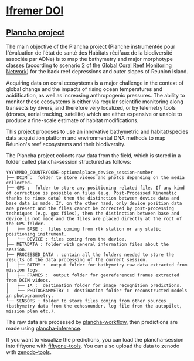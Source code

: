 # [Ifremer DOI](https://ocean-indien.ifremer.fr/)

## [Plancha project](https://ocean-indien.ifremer.fr/en/Projects/Technological-innovations/PLANCHA-2021-2023)

The main objective of the Plancha project (Planche instrumentée pour l'évaluation de l'état de santé des Habitats récifaux de la biodiversité associée par ADNe) is to map the bathymetry and major morphotype classes (according to scenario 2 of the [Global Coral Reef Monitoring Network](https://gcrmn.net/)) for the back reef depressions and outer slopes of Reunion Island.

Acquiring data on coral ecosystems is a major challenge in the context of global change and the impacts of rising ocean temperatures and acidification, as well as increasing anthropogenic pressures. The ability to monitor these ecosystems is either via regular scientific monitoring along transects by divers, and therefore very localized, or by telemetry tools (drones, aerial tracking, satellite) which are either expensive or unable to produce a fine-scale estimate of habitat modifications.

This project proposes to use an innovative bathymetric and habitat/species data acquisition platform and environmental DNA methods to map Réunion's reef ecosystems and their biodiversity.


The Plancha project collects raw data from the field, which is stored in a folder called plancha-session structured as follows: 

```text
YYYYMMDD_COUNTRYCODE-optionalplace_device_session-number 
├── DCIM :  folder to store videos and photos depending on the media collected. 
├── GPS :  folder to store any positioning related file. If any kind of correction is possible on files (e.g. Post-Processed Kinematic thanks to rinex data) then the distinction between device data and base data is made. If, on the other hand, only device position data are present and the files cannot be corrected by post-processing techniques (e.g. gpx files), then the distinction between base and device is not made and the files are placed directly at the root of the GPS folder. 
│   ├── BASE :  files coming from rtk station or any static positioning instrument. 
│   └── DEVICE : files coming from the device. 
├── METADATA : folder with general information files about the session. 
├── PROCESSED_DATA : contain all the folders needed to store the results of the data processing of the current session. 
│   ├── BATHY :  output folder for bathymetry raw data extracted from mission logs. 
│   ├── FRAMES :  output folder for georeferenced frames extracted from DCIM videos. 
│   ├── IA :  destination folder for image recognition predictions. 
│   └── PHOTOGRAMMETRY :  destination folder for reconstructed models in photogrammetry. 
└── SENSORS : folder to store files coming from other sources (bathymetry data from the echosounder, log file from the autopilot,  mission plan etc.).      
```

The raw data are processed by [plancha-workflow](https://github.com/SeatizenDOI/plancha-workflow), then predictions are made using [plancha-inference](https://github.com/SeatizenDOI/plancha-inference).

If you want to visualize the predictions, you can load the plancha-session into fiftyone with [fiftyone-tools](https://github.com/SeatizenDOI/fiftyone-tools).
You can also upload the data to zenodo with [zenodo-tools](https://github.com/SeatizenDOI/zenodo-tools).
